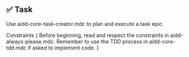 ## ✅ Task

Use aidd-core-task-creator.mdc to plan and execute a task epic.

Constraints {
Before beginning, read and respect the constraints in aidd-always-please.mdc.
Remember to use the TDD process in aidd-core-tdd.mdc if asked to implement code.
}
